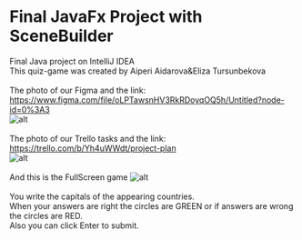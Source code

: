 # Final JavaFx Project with SceneBuilder
Final Java project on IntelliJ IDEA
<br>This quiz-game was created by Aiperi Aidarova&Eliza Tursunbekova
<br>
<br>The photo of our Figma and the link: https://www.figma.com/file/oLPTawsnHV3RkRDoyqOQ5h/Untitled?node-id=0%3A3
<br>
![alt](https://sun9-26.userapi.com/impg/7qCQDNqSpSIvrteuKC_Z_SVqpQTvS7_0wak0hA/G3f5QOt1A7Y.jpg?size=1280x720&quality=96&sign=c51f35a5c9c12e4d6156fe30f0b17c84&type=album)
<br>
<br>The photo of our Trello tasks and the link: https://trello.com/b/Yh4uWWdt/project-plan
<br>
![alt](https://sun9-60.userapi.com/impg/xzj2PUd-JJhIZmFPZkf_x2gO47F7_Mecnd0NTg/xDm4e14zga0.jpg?size=1280x720&quality=96&sign=78a480cbbd4932ad687acd85b2eb4504&type=album)
<br>
<br>And this is the FullScreen game
![alt](https://sun9-52.userapi.com/impg/nRPggUQyuYrP9a8QQhfblFiuGg-xQpem1mWRCQ/TC8Iva5fEH8.jpg?size=1280x720&quality=96&sign=28d185ce3f6d73b91fb3865a90b50de9&type=album)
<br>
<br>You write the capitals of the appearing countries.
<br>When your answers are right the circles are GREEN or if answers are wrong the circles are RED.
<br>Also you can click Enter to submit.
